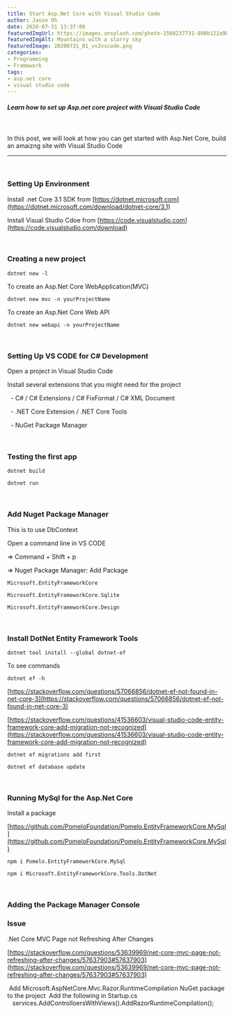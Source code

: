 ```yaml
---
title: Start Asp.Net Core with Visual Studio Code
author: Jason Oh
date: 2020-07-31 13:37:00
featuredImgUrl: https://images.unsplash.com/photo-1560237731-890b122a9b6c
featuredImgAlt: Mountains with a starry sky
featuredImage: 20200731_01_vs2vscode.png
categories: 
- Programming
- Framework
tags:
- asp.net core
- visual studio code
---
```


##### Learn how to set up Asp.net core project with Visual Studio Code

&nbsp;

In this post, we will look at how you can get started with Asp.Net Core, build an amaizng site with Visual Studio Code

---
&nbsp;

### Setting Up Environment ###

Install .net Core 3.1 SDK from [https://dotnet.microsoft.com](https://dotnet.microsoft.com/download/dotnet-core/3.1)

Install Visual Studio Cdoe from [https://code.visualstudio.com](https://code.visualstudio.com/download)


&nbsp;

### Creating a new project ###

```shell
dotnet new -l
```

To create an Asp.Net Core WebApplication(MVC)
```shell
dotnet new mvc -n yourProjectName
```

To create an Asp.Net Core Web API
```shell
dotnet new webapi -n yourProjectName
```

&nbsp;


### Setting Up VS CODE for C# Development ###
Open a project in Visual Studio Code

Install several extensions that you might need for the project

&nbsp; - C# / C# Extensions / C# FixFormat / C# XML Document

&nbsp; - .NET Core Extension / .NET Core Tools

&nbsp; - NuGet Package Manager

&nbsp;


### Testing the first app ###

```shell
dotnet build
```
```shell
dotnet run
```

&nbsp;


### Add Nuget Package Manager ###

This is to use DbContext

Open a command line in VS CODE

=> Command + Shift + p

=> Nuget Package Manager: Add Package

```shell
Microsoft.EntityFrameworkCore
```

```shell
Microsoft.EntityFrameworkCore.Sqlite
```

```shell
Microsoft.EntityFrameworkCore.Design
```

&nbsp;

### Install DotNet Entity Framework Tools ###

```shell
dotnet tool install --global dotnet-ef
```

To see commands
```shell
dotnet ef -h
```

[https://stackoverflow.com/questions/57066856/dotnet-ef-not-found-in-net-core-3](https://stackoverflow.com/questions/57066856/dotnet-ef-not-found-in-net-core-3)

[https://stackoverflow.com/questions/41536603/visual-studio-code-entity-framework-core-add-migration-not-recognized](https://stackoverflow.com/questions/41536603/visual-studio-code-entity-framework-core-add-migration-not-recognized)

```shell
dotnet ef migrations add first
```

```shell
dotnet ef database update
```

&nbsp;

### Running MySql for the Asp.Net Core ###

Install a package

[https://github.com/PomeloFoundation/Pomelo.EntityFrameworkCore.MySql](https://github.com/PomeloFoundation/Pomelo.EntityFrameworkCore.MySql)

```shell
npm i Pomelo.EntityFrameworkCore.MySql
```
```shell
npm i Microsoft.EntityFrameworkCore.Tools.DotNet
```


&nbsp;


### Adding the Package Manager Console ###







### Issue ###
.Net Core MVC Page not Refreshing After Changes

[https://stackoverflow.com/questions/53639969/net-core-mvc-page-not-refreshing-after-changes/57637903#57637903](https://stackoverflow.com/questions/53639969/net-core-mvc-page-not-refreshing-after-changes/57637903#57637903)


&nbsp;Add Microsoft.AspNetCore.Mvc.Razor.RuntimeCompilation NuGet package to the project
&nbsp;Add the following in Startup.cs
&nbsp;&nbsp;&nbsp;services.AddControlloersWithViews().AddRazorRuntimeCompilation();

